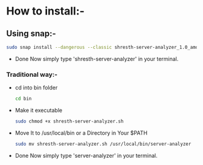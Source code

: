 # How to install:-

## Using snap:-
```bash
sudo snap install --dangerous --classic shresth-server-analyzer_1.0_amd64.snap
```
- Done
  Now simply type 'shresth-server-analyzer' in your terminal.
  
### Traditional way:-
- cd into bin folder
  ```bash
  cd bin
  ```
- Make it executable
  ```bash
  sudo chmod +x shresth-server-analyzer.sh
  ```
- Move It to /usr/local/bin or a Directory in Your $PATH
  ```bash
  sudo mv shresth-server-analyzer.sh /usr/local/bin/server-analyzer
  ```
- Done
  Now simply type 'server-analyzer' in your terminal.
